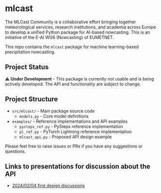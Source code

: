 # mlcast


The MLCast Community is a collaborative effort bringing together meteorological services, research institutions, and academia across Europe to develop a unified Python package for AI-based nowcasting. This is an initiative of the E-AI WG6 (Nowcasting) of EUMETNET.

This repo contains the `mlcast` package for machine learning-based precipitation nowcasting.

## Project Status

⚠️ **Under Development** - This package is currently not usable and is being actively developed. The API and functionality are subject to change.

## Project Structure

- `src/mlcast/` - Main package source code
  - `models.py` - Core model definitions
- `examples/` - Reference implementations and API examples
  - `pysteps_ref.py` - PySteps reference implementation
  - `pl_ref.py` - PyTorch Lightning reference implementation  
  - `mlcast_api.py` - Proposed API design example

Please feel free to raise issues or PRs if you have any suggestions or questions.

## Links to presentations for discussion about the API

- [2024/02/04 first design discussions](https://docs.google.com/presentation/d/1oWmnyxOfUMWgeQi0XyX4fX9YDMX1vl6h/edit?usp=drive_link&rtpof=true&sd=true)
